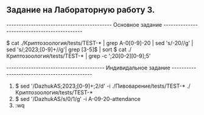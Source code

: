 ## Задание на Лабораторную работу 3. ##
------------------------------------------- Основное задание ---------------------------------------------

$ cat ./Криптозоология/tests/TEST-* | grep A-0[0-9]-20 | sed 's/-20//g' | sed 's/;2023;[0-9]\+//g'| grep [3-5]$ | sort
$ cat ./Криптозоология/tests/TEST-* | grep -c ';20[0-2][0-9];5'

---------------------------------------- Индивидальное задание ---------------------------------------------

1. $ sed '/DazhukAS;2023;[0-9]\+;2/d' -i ./Пивоварение/tests/TEST-* ./Криптозоология/tests/TEST-* 
2. $ sed '/DazhukAS/s/0/1/g' -i A-09-20-attendance
3. :wq 
